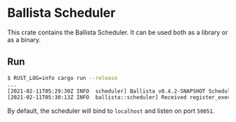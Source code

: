 <!---
  Licensed to the Apache Software Foundation (ASF) under one
  or more contributor license agreements.  See the NOTICE file
  distributed with this work for additional information
  regarding copyright ownership.  The ASF licenses this file
  to you under the Apache License, Version 2.0 (the
  "License"); you may not use this file except in compliance
  with the License.  You may obtain a copy of the License at

    http://www.apache.org/licenses/LICENSE-2.0

  Unless required by applicable law or agreed to in writing,
  software distributed under the License is distributed on an
  "AS IS" BASIS, WITHOUT WARRANTIES OR CONDITIONS OF ANY
  KIND, either express or implied.  See the License for the
  specific language governing permissions and limitations
  under the License.
-->

# Ballista Scheduler
This crate contains the Ballista Scheduler. It can be used both as a library or as a binary.

## Run

```bash
$ RUST_LOG=info cargo run --release
...
[2021-02-11T05:29:30Z INFO  scheduler] Ballista v0.4.2-SNAPSHOT Scheduler listening on 0.0.0.0:50050
[2021-02-11T05:30:13Z INFO  ballista::scheduler] Received register_executor request for ExecutorMetadata { id: "6d10f5d2-c8c3-4e0f-afdb-1f6ec9171321", host: "localhost", port: 50051 }
```

By default, the scheduler will bind to `localhost` and listen on port `50051`.
